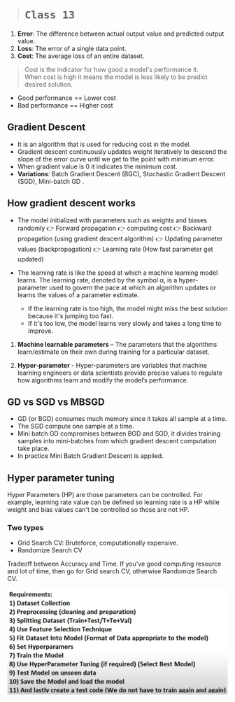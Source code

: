 > # **`Class 13`**

1. **Error**: The difference between actual output value and predicted output value.
2. **Loss**: The error of a single data point.
3. **Cost**: The average loss of an entire dataset.

> Cost is the indicator for how good a model's performance it.  
> When cost is high it means the model is less likely to be predict desired solution.

-   Good performance == Lower cost
-   Bad performance == Higher cost

## Gradient Descent

-   It is an algorithm that is used for reducing cost in the model.
-   Gradient descent continuously updates weight iteratively to descend the slope of the error curve until we get to the point with minimum error.
-   When gradient value is 0 it indicates the minimum cost.
-   **Variations**: Batch Gradient Descent (BGC), Stochastic Gradient Descent (SGD), Mini-batch GD .

## How gradient descent works

-   The model initialized with parameters such as weights and biases randomly 👉 Forward propagation 👉 computing cost 👉 Backward propagation (using gradient descent algorithm) 👉 Updating parameter values (backpropagation) 👉 Learning rate (How fast parameter get updated)

-   The learning rate is like the speed at which a machine learning model learns. The learning rate, denoted by the symbol α, is a hyper-parameter used to govern the pace at which an algorithm updates or learns the values of a parameter estimate.

    -   If the learning rate is too high, the model might miss the best solution because it's jumping too fast.
    -   If it's too low, the model learns very slowly and takes a long time to improve.

1. **Machine learnable parameters** – The parameters that the algorithms learn/estimate on their own during training for a particular dataset.

2. **Hyper-parameter** - Hyper-parameters are variables that machine learning engineers or data scientists provide precise values to regulate how algorithms learn and modify the model’s performance.

## GD vs SGD vs MBSGD

-   GD (or BGD) consumes much memory since it takes all sample at a time.
-   The SGD compute one sample at a time.
-   Mini batch GD compromises between BGD and SGD, it divides training samples into mini-batches from which gradient descent computation take place.
-   In practice Mini Batch Gradient Descent is applied.

## Hyper parameter tuning 

Hyper Parameters (HP) are those parameters can be controlled. For example, learning rate value can be defined so learning rate is a HP while weight and bias values can't be controlled so those are not HP.

### Two types 

- Grid Search CV: Bruteforce, computationally expensive. 
- Randomize Search CV

Tradeoff between Accuracy and Time. If you've good computing resource and lot of time, then go for Grid search CV, otherwise Randomize Search CV.

![](20250104091100.png)